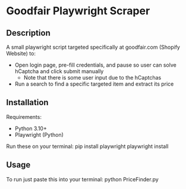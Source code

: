 # Goodfair Playwright Scraper

## Description

A small playwright script targeted specifically at goodfair.com (Shopify Website) to:

- Open login page, pre-fill credentials, and pause so user can solve hCaptcha and click submit manually
    * Note that there is some user input due to the hCaptchas
- Run a search to find a specific targeted item and extract its price

## Installation

Requirements:
- Python 3.10+
- Playwright (Python)

Run these on your terminal:
pip install playwright
playwright install

## Usage

To run just paste this into your terminal:
python PriceFinder.py
